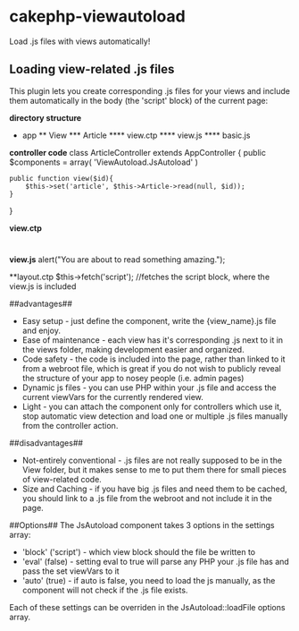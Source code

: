 cakephp-viewautoload
====================

Load .js files with views automatically!

## Loading view-related .js files ##
This plugin lets you create corresponding .js files for your views and include 
them automatically in the body (the 'script' block) of the current page:

**directory structure**
 * app
 ** View
 *** Article
 **** view.ctp
 **** view.js
 **** basic.js

**controller code**
class ArticleController extends AppController {
    public $components = array(
        'ViewAutoload.JsAutoload'
    )
    
    public function view($id){
        $this->set('article', $this->Article->read(null, $id));
    }
}

**view.ctp**
<h1><?php echo $article['Atricle']['title'] ?></h1>

**view.js**
alert("You are about to read something amazing.");

**layout.ctp
$this->fetch('script'); //fetches the script block, where the view.js is included



##advantages##

* Easy setup - just define the component, write the {view_name}.js file and enjoy.
* Ease of maintenance - each view has it's corresponding .js next to it in the views folder, making development easier and organized.
* Code safety - the code is included into the page, rather than linked to it from a webroot file, which is great if you do not wish to publicly reveal the structure of your app to nosey people (i.e. admin pages)
* Dynamic js files - you can use PHP within your .js file and access the current viewVars for the currently rendered view.
* Light - you can attach the component only for controllers which use it, stop automatic view detection and load one or multiple .js files manually from the controller action.

##disadvantages##

* Not-entirely conventional - .js files are not really supposed to be in the View folder, but it makes sense to me to put them there for small pieces of view-related code.
* Size and Caching - if you have big .js files and need them to be cached, you should link to a .js file from the webroot and not include it in the page.

##Options##
The JsAutoload component takes 3 options in the settings array:
* 'block' ('script') - which view block should the file be written to
* 'eval' (false) - setting eval to true will parse any PHP your .js file has and pass the set viewVars to it
* 'auto' (true) - if auto is false, you need to load the js manually, as the component will not check if the .js file exists.

Each of these settings can be overriden in the JsAutoload::loadFile options array.